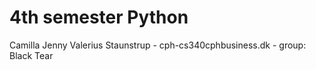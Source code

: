 # 4th semester Python
Camilla Jenny Valerius Staunstrup - cph-cs340cphbusiness.dk - group: Black Tear
